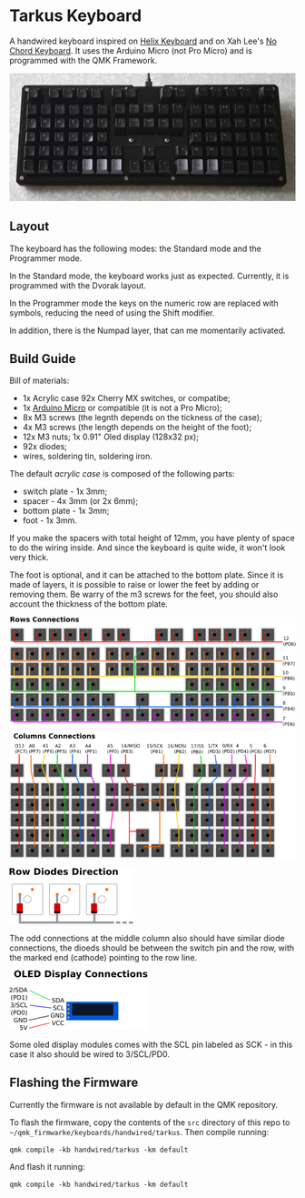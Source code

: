 # Tarkus Keyboard

A handwired keyboard inspired on [Helix Keyboard](https://github.com/MakotoKurauchi/helix)
and on Xah Lee's [No Chord Keyboard](http://xahlee.info/comp/ultimate_keyboard_layout.html).
It uses the Arduino Micro (not Pro Micro) and is programmed with the QMK Framework.

![Photo](media/picture.png)

## Layout

The keyboard has the following modes: the Standard mode and the Programmer mode.

In the Standard mode, the keyboard works just as expected. Currently, it is
programmed with the Dvorak layout.

In the Programmer mode the keys on the numeric row are replaced with symbols,
reducing the need of using the Shift modifier.

In addition, there is the Numpad layer, that can me momentarily activated.

## Build Guide

Bill of materials:

* 1x Acrylic case 92x Cherry MX switches, or compatibe;
* 1x [Arduino Micro](https://store.arduino.cc/usa/arduino-micro) or compatible (it is not a Pro Micro);
* 8x M3 screws (the legnth depends on the tickness of the case);
* 4x M3 screws (the length depends on the height of the foot);
* 12x M3 nuts; 1x 0.91" Oled display (128x32 px);
* 92x diodes;
* wires, soldering tin, soldering iron.

The default *acrylic case* is composed of the following parts:

* switch plate - 1x 3mm;
* spacer - 4x 3mm (or 2x 6mm);
* bottom plate - 1x 3mm;
* foot - 1x 3mm.

If you make the spacers with total height of 12mm, you have plenty of space to
do the wiring inside. And since the keyboard is quite wide, it won't look very
thick.

The foot is optional, and it can be attached to the bottom plate. Since it is
made of layers, it is possible to raise or lower the feet by adding or removing
them. Be warry of the m3 screws for the feet, you should also account the
thickness of the bottom plate.

![Wiring Diagram](media/wires.png)

![Photo](media/diodes.png)

The odd connections at the middle column also should have similar diode
connections, the dioeds should be between the switch pin and the row, with the
marked end (cathode) pointing to the row line.

![Oled](media/oled.png)

Some oled display modules comes with the SCL pin labeled as SCK - in this case
it also should be wired to 3/SCL/PD0.

## Flashing the Firmware

Currently the firmware is not available by default in the QMK repository.

To flash the firmware, copy the contents of the `src` directory of this repo
to `~/qmk_firmwarke/keyboards/handwired/tarkus`. Then compile running:

    qmk compile -kb handwired/tarkus -km default

And flash it running:

    qmk compile -kb handwired/tarkus -km default
